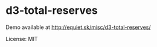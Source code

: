 d3-total-reserves
=================

Demo available at http://equiet.sk/misc/d3-total-reserves/

License: MIT